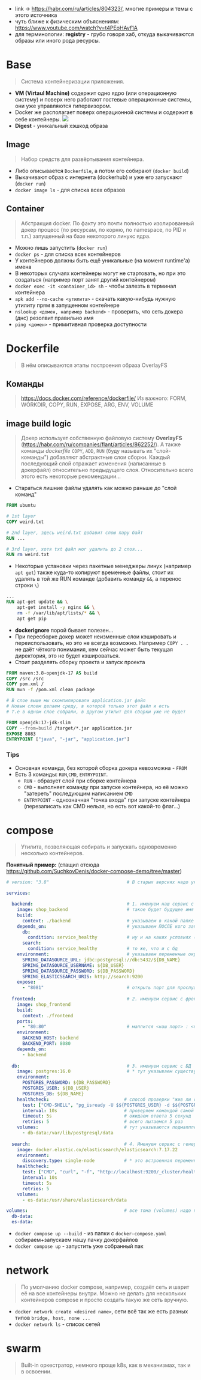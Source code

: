 * link -> https://habr.com/ru/articles/804323/, многие примеры и темы с этого источника
* чуть ближе к физическим объяснениям: https://www.youtube.com/watch?v=t4PEoHAvf1A
* для терминологии: **registry** - грубо говоря хаб, откуда выкачиваются образы или иного рода ресурсы.
# Base
> Система контейнеризации приложения.
* **VM (Virtaul Machine)** содержит одно ядро (или операционную систему) и поверх него работают гостевые операционные системы, они уже управляются гипервизором.
* Docker же располагает поверх операционной системы и содержит в себе контейнеры.
![](image-storage/Pasted%20image%2020250309180207.png)
* **Digest** - уникальный хэшкод образа
## Image
> Набор средств для развёртывания контейнера.
* Либо описывается `Dockerfile`, а потом его собирают (`docker build`)
* Выкачивают образ с интернета (dockerhub) и уже его запускают (`docker run`)
* `docker image ls` - для списка всех образов
## Container
> Абстракция docker. По факту это почти полностью изолированный докер процесс (по ресурсам, по корню, по namespace, по PID и т.п.) запущенный на базе некоторого линукс ядра.
* Можно лишь запустить (`docker run`)
* `docker ps` - для списка всех контейнеров
* У контейнеров должны быть ещё уникальные (на момент runtime'а) имена
* В некоторых случаях контейнеры могут не стартовать, но при это создаться (например порт занят другий контейнером)
* `docker exec -it <container_id> sh` - чтобы залезть в терминал контейнера
* `apk add --no-cache <утилита>` - скачать какую-нибудь нужную утилиту прям в запущенном контейнере 
* `nslookup <домен, например backend>` - проверить, что сеть докера (днс) резолвит правильно имя
* `ping <домен>` - примитивная проверка доступности
# Dockerfile
> В нём описываются этапы построения образа OverlayFS
## Команды
> https://docs.docker.com/reference/dockerfile/
> Из важного: FORM, WORKDIR, COPY, RUN, EXPOSE, ARG, ENV, VOLUME
## image build logic
> Докер использует собственную файловую систему **OverlayFS** (https://habr.com/ru/companies/flant/articles/862252/).
> А также команды *dockerfile* `COPY`, `ADD`, `RUN` (буду называть их "слой-команды") добавляют абстрактные слои сборки. 
> Каждый последующий слой отражает изменения (написанные в докерфайл) относительно предыдущего слоя.
> Относительно всего этого есть некоторые рекомендации...
* Стараться лишние файлы удалять как можно раньше до "слой команд"
```dockerfile
FROM ubuntu

# 1st layer
COPY weird.txt        

# 2nd layer, здесь weird.txt добавит слою пару байт
RUN ...               

# 3rd layer, хотя txt файл мог удалить до 2 слоя...
RUN rm weird.txt      
```
* Некоторые установки через пакетные менеджеры линух (например `apt get`) также куда-то копируют временные файлы, стоит их удалять в той же RUN команде (добавить команду `&&`, а перенос строки `\`)
```dockerfile
...
RUN apt-get update && \
    apt-get install -y nginx && \
	rm -f /var/lib/apt/lists/* && \
	apt get pip
```
* **dockerignore** порой бывает полезен...
* При пересборке докер может неизменные слои кэшировать и переиспользовать, но это не всегда возможно. Например `COPY . .` не даёт чёткого понимания, кем сейчас может быть текущая директория, это не будет кэшироваться.
* Стоит разделять сборку проекта и запуск проекта
```dockerfile
FROM maven:3.8-openjdk-17 AS build
COPY /src /src
COPY pom.xml /
RUN mvn -f /pom.xml clean package

# В слое выше мы скомпилировали application.jar файл
# Новым слоем делаем среду, в которой только этот файл и есть
# Т.е в одном слое собрали, в другом утилит для сборки уже не будет

FROM openjdk:17-jdk-slim                          
COPY --from=build /target/*.jar application.jar  
EXPOSE 8083
ENTRYPOINT ["java", "-jar", "application.jar"]
```
### Tips
* Основная команда, без которой сборка докера невозможна - `FROM`
* Есть 3 команды: `RUN`,`CMD`, `ENTRYPOINT`. 
	* `RUN` - образует слой при сборке контейнера
	* `CMD` - выполняет команду при запуске контейнера, но её можно "затереть" последующим написанием `CMD`
	* `ENTRYPOINT` - однозначная "точка входа" при запуске контейнера (перезаписать как CMD нельзя, но есть вот какой-то флаг...)
# compose
> Утилита, позволяющая собирать и запускать одновременно несколько контейнеров.

**Понятный пример:** 
(стащил отсюда https://github.com/SuchkovDenis/docker-compose-demo/tree/master)
```yaml
# version: "3.8"                             # В старых версиях надо указывать

services:

  backend:                                   # 1. именуем наш сервис с бэкендом
    image: shop_backend                      # такое будет будущее имя контейнера
    build:                                  
      context: ./backend                     # указываем в какой папке искать Dockerfile
    depends_on:                              # указываем ПОСЛЕ кого запускаемся
      db:
        condition: service_healthy           # ну и на каких условиях (см db)
      search:
        condition: service_healthy           # то же, что и с бд
    environment:                             # указываем переменные окружения, которыми сервис будет пользоваться
      SPRING_DATASOURCE_URL: jdbc:postgresql://db:5432/${DB_NAME}
      SPRING_DATASOURCE_USERNAME: ${DB_USER}
      SPRING_DATASOURCE_PASSWORD: ${DB_PASSWORD}
      SPRING_ELASTICSEARCH_URIS: http://search:9200
	expose:
	  - "8081"                               # открыть порт для прослушивания
	  
  frontend:                                  # 2. именуем сервис с фронтэндом
    image: shop_frontend
    build:
      context: ./frontend
    ports:
      - "80:80"                              # маппится <наш порт> : <порт контейнера>
    environment:
      BACKEND_HOST: backend
      BACKEND_PORT: 8080
    depends_on:
      - backend
	  
  db:                                        # 3. именуем сервис с БД
    image: postgres:16.0                     # * тут указываем существующий в интернете образ, он будет запуллен
    environment:
      POSTGRES_PASSWORD: ${DB_PASSWORD}
      POSTGRES_USER: ${DB_USER}
      POSTGRES_DB: ${DB_NAME}
    healthcheck:                            # способ проверки "жив ли сейчас сервис"
      test: ["CMD-SHELL", "pg_isready -U $${POSTGRES_USER} -d $${POSTGRES_DB}"]
      interval: 10s                         # проверяем командой самой бд выше каждые 10 секунд
      timeout: 5s                           # ожидаем ответа 5 секунд
      retries: 5                            # всего пытаемся 5 раз
    volumes:                                # тут указываются подмаппленная часть диска, он смаппится с хост машины в сервис-бд
      - db-data:/var/lib/postgresql/data
	  
  search:                                   # 4. Именуем сервис с генератором поиска
    image: docker.elastic.co/elasticsearch/elasticsearch:7.17.22
    environment:
      discovery.type: single-node           # * это встроенная переменная elastic
    healthcheck:
      test: ["CMD", "curl", "-f", "http://localhost:9200/_cluster/health"]
      interval: 10s
      timeout: 5s
      retries: 5
    volumes:
      - es-data:/usr/share/elasticsearch/data

volumes:                                    # все тома (volumes) надо потом тут указывать
  db-data:
  es-data:
```
* `docker compose up --build` - из папки с `docker-compose.yaml` собираем+запускаем нашу пачку докерфайлов
* `docker compose up` - запустить уже собранный пак
# network
> По умолчанию docker compose, например, создаёт сеть и шарит её на все контейнеры внутри. Можно не делать для нескольких контейнеров compose и просто создать такую же сеть вручную.

* `docker network create <desired name>`, сети всё так же есть разных типов `bridge, host, none ...`
* `docker network ls` - список сетей
# swarm
> Built-in оркестратор, немного проще k8s, как в механизмах, так и в освоении.